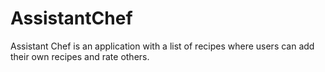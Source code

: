 # AssistantChef
Assistant Chef is an application with a list of recipes where users can add their own recipes and rate others.
